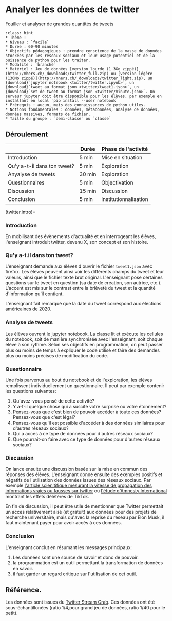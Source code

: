 # Analyer les données de twitter


Fouiller et analyser de grandes quantités de tweets



```{admonition} Analyser les données de twitter
:class: hint
* Thème : 
* Niveau : `facile`
* Durée : 60-90 minutes
* Objectifs pédagogiques : prendre conscience de la masse de données stockées par les réseaux sociaux et leur usage potentiel et de la puissance de python pour les traiter.
* Modalité : `branché`
* Matériel : Jeu de données [version lourde (1.3Go zippé)](http://mhers.ch/_downloads/twitter_full.zip) ou [version légère (130Mo zippé)](http://mhers.ch/_downloads/twitter_light.zip), un {download}`jupyter notebook <twitter/twitter.ipynb>`, un {download}`tweet au format json <twitter/tweet1.json>`, un {download}`set de tweet au format json <twitter/minute.json>`. Un serveur jupyter doit être disponible pour les élèves, par exemple en installant en local `pip install --user notebook` 
* Prérequis : aucun, mais des connaissances de python utiles. 
* Notions fondamentales : données, métadonnées, analyse de données, données massives, formats de fichier, 
* Taille du groupe : `demi-classe` ou `classe`

```


## Déroulement

|                             | Durée  | Phase de l'activité | 
|-----------------------------|------- |---------------------|
| Introduction                | 5 min  | Mise en situation |
| Qu'y a-t-il dans ton tweet? | 5 min  | Exploration       |
| Anyalyse de tweets          | 30 min | Exploration       |
| Questionnaires              | 5 min  | Objectivation     |
| Discussion                  | 15 min | Discussion        |
| Conclusion                  | 5 min  | Institutionnalisation |

(twitter.intro)=
### Introduction 

En mobilisant des évènements d'actualité et en interrogeant les élèves, l'enseignant
introduit twitter, devenu X, son concept et son histoire. 

### Qu'y a-t.il dans ton tweet?
L'enseignant demande aux élèves d'ouvrir le fichier `tweet1.json` avec firefox. Les élèves peuvent ainsi voir les
différents champs du tweet et leur valeurs, ainsi que le fichier texte brut original. L'enseignant pose certaines
questions sur le tweet en question (sa date de création, son autrice, etc.). L'accent est mis sur le contrast entre
la brièveté du tweet et la quantité d'information qu'il contient.

L'enseignant fait remarqué que la date du tweet correspond aux élections américaines de 2020. 

### Analyse de tweets

Les élèves ouvrent le jupyter notebook. La classe lit et exécute les cellules du notebook, soit de manière
synchronisée avec l'enseignant, soit chaque élève à son rythme. Selon ses objectifs en programmation, on peut
passer plus ou moins de temps à expliquer le code utilisé et faire des demandes plus ou moins précises de
modification du code. 

### Questionnaire

Une fois parvenus au bout du notebook et de l'exploration, les élèves remplissent individuellement un questionnaire. Il peut par exemple contenir les questions suivantes: 
 1. Qu'avez-vous pensé de cette activité?
 1. Y a-t-il quelque chose qui a suscité votre surprise ou votre étonnement?
 1. Pensez-vous que c'est bien de pouvoir accéder à toute ces données? Pensez-vous que c'est légal?
 1. Pensez-vous qu'il est possible d'accéder à des données similaires pour d'autres réseaux sociaux?
 1. Qui a accès à ce type de données pour d'autres réseaux sociaux?
 1. Que pourrait-on faire avec ce type de données pour d'autres réseaux sociaux?

### Discussion

On lance ensuite une discussion basée sur la mise en commun des réponses des élèves. L'enseignant donne ensuite des
exemples positifs et négatifs de l'utilisation des données issues des réseaux sociaux. Par exemple [l'article
scienitifique mesurant la vitesse de propagation des informations vraies ou fausses sur twitter](https://www.science.org/doi/full/10.1126/science.aap9559) ou [l'étude d'Amnesty International](https://www.amnesty.org/fr/latest/news/2023/11/tiktok-risks-pushing-children-towards-harmful-content/) montrant les effets délétères de TikTok. 

En fin de discussion, il peut être utile de mentionner que Twitter permettait un accès relativement aisé (et gratuit)
aux données pour des projets de recherche universitaire, mais qu'avec la reprise du réseau par Elon Musk, il faut
maintenant payer pour avoir accès à ces données. 

### Conclusion

L'enseignant conclut en résumant les messages principaux:
 1. Les données sont une source de savoir et donc de pouvoir.
 1. la programmation est un outil permettant la transformation de données en savoir.
 1. il faut garder un regard critique sur l'utilisation de cet outil. 


## Référence.

Les données sont issues du [Twitter Stream Grab](https://archive.org/details/twitterstream). Ces données ont été sous-échantillonées (ratio 1/4,pour grand jeu de données, ratio 1/40 pour le petit). 
